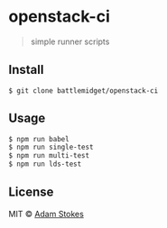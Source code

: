 # openstack-ci

> simple runner scripts


## Install

```
$ git clone battlemidget/openstack-ci
```


## Usage

```bash
$ npm run babel
$ npm run single-test
$ npm run multi-test
$ npm run lds-test
```

## License

MIT © [Adam Stokes](http://astokes.org)
